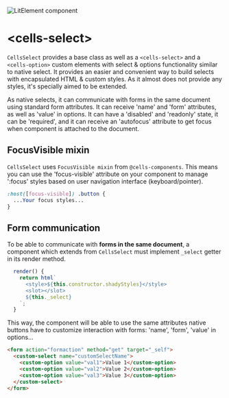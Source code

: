 ![LitElement component](https://img.shields.io/badge/litElement-component-blue.svg)

# \<cells-select>

`CellsSelect` provides a base class as well as a `<cells-select>` and a `<cells-option>` custom elements with select & options functionality similar to native select. It provides an easier and convenient way to build selects with encapsulated HTML & custom styles. As it almost does not provide any styles, it's specially aimed to be extended.

As native selects, it can communicate with forms in the same document using standard form attributes. It can receive 'name' and 'form' attributes, as well as 'value' in options. It can have a 'disabled' and 'readonly' state, it can be 'required', and it can receive an 'autofocus' attribute to get focus when component is attached to the document.

## FocusVisible mixin

`CellsSelect` uses `FocusVisible mixin` from `@cells-components`. This means you can use the 'focus-visible' attribute on your component to manage ':focus' styles based on user navigation interface (keyboard/pointer).

```css
:host([focus-visible]) .button {
  ...Your focus styles...
}
```

## Form communication

To be able to communicate with **forms in the same document**, a component which extends from `CellsSelect` must implement `_select` getter in its render method.
```js
  render() {
    return html`
      <style>${this.constructor.shadyStyles}</style>
      <slot></slot>
      ${this._select}
    `;
  }
```

This way, the component will be able to use the same attributes native buttons have to customize interaction with forms: 'name', 'form', 'value' in options...

```html
<form action="formaction" method="get" target="_self">
  <custom-select name="customSelectName">
    <custom-option value="val1">Value 1</custom-option>
    <custom-option value="val2">Value 2</custom-option>
    <custom-option value="val3">Value 3</custom-option>
  </custom-select>
</form>
```
